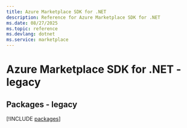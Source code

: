 ```yaml
---
title: Azure Marketplace SDK for .NET
description: Reference for Azure Marketplace SDK for .NET
ms.date: 08/27/2025
ms.topic: reference
ms.devlang: dotnet
ms.service: marketplace
---
```

# Azure Marketplace SDK for .NET - legacy
## Packages - legacy
[!INCLUDE [packages](marketplace-index.md)]